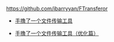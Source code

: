 https://github.com/ibarryyan/FTransferor

- [手撸了一个文件传输工具](https://mp.weixin.qq.com/s/TX6HnIX8L_ubYDQf48SFtA)

- [手撸了一个文件传输工具（优化篇）](https://mp.weixin.qq.com/s/UlPcdmCyAmXBuxUA6O_Ayw)
